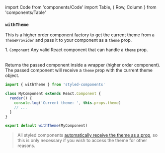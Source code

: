 import Code from 'components/Code'
import Table, { Row, Column } from 'components/Table'

### `withTheme`

This is a higher order component factory to get the current theme from a `ThemeProvider` and
pass it to your component as a `theme` prop.

<Table head={['Arguments', 'Description']}>
  <Row>
    <Column>
      1. <Code>Component</Code>
    </Column>
    <Column>
      Any valid React component that can handle a <Code>theme</Code> prop.
    </Column>
  </Row>
</Table>

Returns the passed component inside a wrapper (higher order component).
The passed component will receive a `theme` prop with the current theme object.

```jsx
import { withTheme } from 'styled-components'

class MyComponent extends React.Component {
  render() {
    console.log('Current theme: ', this.props.theme)
    // ...
  }
}

export default withTheme(MyComponent)
```

> All styled components [automatically receive the theme as a prop](/docs/advanced#theming), so this is only necessary if you wish to access the theme for other reasons.
